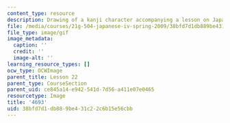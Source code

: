 ```yaml
---
content_type: resource
description: Drawing of a kanji character accompanying a lesson on Japanese.
file: /media/courses/21g-504-japanese-iv-spring-2009/38bfd7d1db889be431c22c6b15e56cbb_4693.gif
file_type: image/gif
image_metadata:
  caption: ''
  credit: ''
  image-alt: ''
learning_resource_types: []
ocw_type: OCWImage
parent_title: Lesson 22
parent_type: CourseSection
parent_uid: ce845a14-e942-541d-7d56-a411e07e0465
resourcetype: Image
title: '4693'
uid: 38bfd7d1-db88-9be4-31c2-2c6b15e56cbb
---
```

